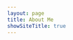 ```yaml
---
layout: page
title: About Me
showSiteTitle: true
---
```


<div id='root'></div>
<script src="{{ site.url }}/assets/js/reactComponents/about.js"></script>

